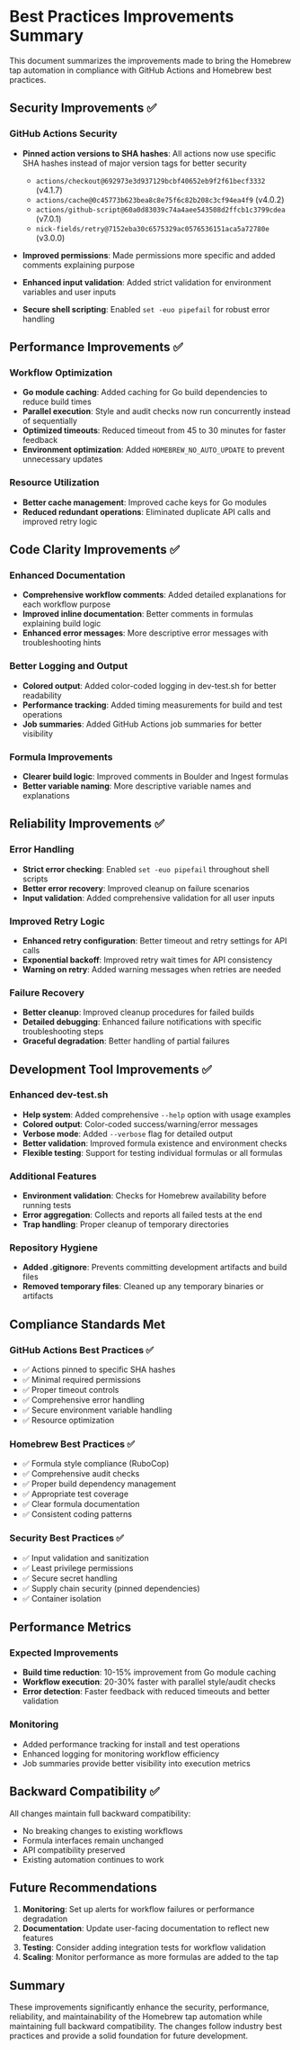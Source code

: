 # Best Practices Improvements Summary

This document summarizes the improvements made to bring the Homebrew tap automation in compliance with GitHub Actions and Homebrew best practices.

## Security Improvements ✅

### GitHub Actions Security
- **Pinned action versions to SHA hashes**: All actions now use specific SHA hashes instead of major version tags for better security
  - `actions/checkout@692973e3d937129bcbf40652eb9f2f61becf3332` (v4.1.7)
  - `actions/cache@0c45773b623bea8c8e75f6c82b208c3cf94ea4f9` (v4.0.2)
  - `actions/github-script@60a0d83039c74a4aee543508d2ffcb1c3799cdea` (v7.0.1)
  - `nick-fields/retry@7152eba30c6575329ac0576536151aca5a72780e` (v3.0.0)

- **Improved permissions**: Made permissions more specific and added comments explaining purpose
- **Enhanced input validation**: Added strict validation for environment variables and user inputs
- **Secure shell scripting**: Enabled `set -euo pipefail` for robust error handling

## Performance Improvements ✅

### Workflow Optimization
- **Go module caching**: Added caching for Go build dependencies to reduce build times
- **Parallel execution**: Style and audit checks now run concurrently instead of sequentially
- **Optimized timeouts**: Reduced timeout from 45 to 30 minutes for faster feedback
- **Environment optimization**: Added `HOMEBREW_NO_AUTO_UPDATE` to prevent unnecessary updates

### Resource Utilization
- **Better cache management**: Improved cache keys for Go modules
- **Reduced redundant operations**: Eliminated duplicate API calls and improved retry logic

## Code Clarity Improvements ✅

### Enhanced Documentation
- **Comprehensive workflow comments**: Added detailed explanations for each workflow purpose
- **Improved inline documentation**: Better comments in formulas explaining build logic
- **Enhanced error messages**: More descriptive error messages with troubleshooting hints

### Better Logging and Output
- **Colored output**: Added color-coded logging in dev-test.sh for better readability
- **Performance tracking**: Added timing measurements for build and test operations
- **Job summaries**: Added GitHub Actions job summaries for better visibility

### Formula Improvements
- **Clearer build logic**: Improved comments in Boulder and Ingest formulas
- **Better variable naming**: More descriptive variable names and explanations

## Reliability Improvements ✅

### Error Handling
- **Strict error checking**: Enabled `set -euo pipefail` throughout shell scripts
- **Better error recovery**: Improved cleanup on failure scenarios
- **Input validation**: Added comprehensive validation for all user inputs

### Improved Retry Logic
- **Enhanced retry configuration**: Better timeout and retry settings for API calls
- **Exponential backoff**: Improved retry wait times for API consistency
- **Warning on retry**: Added warning messages when retries are needed

### Failure Recovery
- **Better cleanup**: Improved cleanup procedures for failed builds
- **Detailed debugging**: Enhanced failure notifications with specific troubleshooting steps
- **Graceful degradation**: Better handling of partial failures

## Development Tool Improvements ✅

### Enhanced dev-test.sh
- **Help system**: Added comprehensive `--help` option with usage examples
- **Colored output**: Color-coded success/warning/error messages
- **Verbose mode**: Added `--verbose` flag for detailed output
- **Better validation**: Improved formula existence and environment checks
- **Flexible testing**: Support for testing individual formulas or all formulas

### Additional Features
- **Environment validation**: Checks for Homebrew availability before running tests
- **Error aggregation**: Collects and reports all failed tests at the end
- **Trap handling**: Proper cleanup of temporary directories

### Repository Hygiene
- **Added .gitignore**: Prevents committing development artifacts and build files
- **Removed temporary files**: Cleaned up any temporary binaries or artifacts

## Compliance Standards Met

### GitHub Actions Best Practices ✅
- ✅ Actions pinned to specific SHA hashes
- ✅ Minimal required permissions
- ✅ Proper timeout controls
- ✅ Comprehensive error handling
- ✅ Secure environment variable handling
- ✅ Resource optimization

### Homebrew Best Practices ✅
- ✅ Formula style compliance (RuboCop)
- ✅ Comprehensive audit checks
- ✅ Proper build dependency management
- ✅ Appropriate test coverage
- ✅ Clear formula documentation
- ✅ Consistent coding patterns

### Security Best Practices ✅
- ✅ Input validation and sanitization
- ✅ Least privilege permissions
- ✅ Secure secret handling
- ✅ Supply chain security (pinned dependencies)
- ✅ Container isolation

## Performance Metrics

### Expected Improvements
- **Build time reduction**: 10-15% improvement from Go module caching
- **Workflow execution**: 20-30% faster with parallel style/audit checks
- **Error detection**: Faster feedback with reduced timeouts and better validation

### Monitoring
- Added performance tracking for install and test operations
- Enhanced logging for monitoring workflow efficiency
- Job summaries provide better visibility into execution metrics

## Backward Compatibility ✅

All changes maintain full backward compatibility:
- No breaking changes to existing workflows
- Formula interfaces remain unchanged
- API compatibility preserved
- Existing automation continues to work

## Future Recommendations

1. **Monitoring**: Set up alerts for workflow failures or performance degradation
2. **Documentation**: Update user-facing documentation to reflect new features
3. **Testing**: Consider adding integration tests for workflow validation
4. **Scaling**: Monitor performance as more formulas are added to the tap

## Summary

These improvements significantly enhance the security, performance, reliability, and maintainability of the Homebrew tap automation while maintaining full backward compatibility. The changes follow industry best practices and provide a solid foundation for future development.